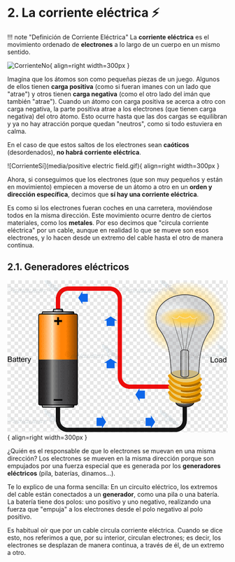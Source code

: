 # 2. La corriente eléctrica ⚡

!!! note "Definición de Corriente Eléctrica"
    La **corriente eléctrica** es el movimiento ordenado de **electrones** a lo largo de un cuerpo en un mismo sentido.

![CorrienteNo](media/corriente_elec_no.gif){ align=right width=300px }

Imagina que los átomos son como pequeñas piezas de un juego. Algunos de ellos tienen **carga positiva** (como si fueran imanes con un lado que "atrae") y otros tienen **carga negativa** (como el otro lado del imán que también "atrae").
Cuando un átomo con carga positiva se acerca a otro con carga negativa, la parte positiva atrae a los electrones (que tienen carga negativa) del otro átomo. Esto ocurre hasta que las dos cargas se equilibran y ya no hay atracción porque quedan "neutros", como si todo estuviera en calma.

En el caso de que estos saltos de los electrones sean **caóticos** (desordenados), **no habrá corriente eléctrica**.

![CorrienteSí](media/positive electric field.gif){ align=right width=300px }


Ahora, si conseguimos que los electrones (que son muy pequeños y están en movimiento) empiecen a moverse de un átomo a otro en un **orden y dirección específica**, decimos que **sí hay una corriente eléctrica**.

Es como si los electrones fueran coches en una carretera, moviéndose todos en la misma dirección. Este movimiento ocurre dentro de ciertos materiales, como los **metales**. Por eso decimos que "circula corriente eléctrica" por un cable, aunque en realidad lo que se mueve son esos electrones, y lo hacen desde un extremo del cable hasta el otro de manera continua.




## 2.1. Generadores eléctricos

![Corriente](media/corriente_elec.png){ align=right width=300px }


¿Quién es el responsable de que lo electrones se muevan en una misma dirección? Los electrones se mueven en la misma dirección porque son empujados por una fuerza especial que es generada por los **generadores eléctricos** (pila, baterías, dinamos...). 

Te lo explico de una forma sencilla: En un circuito eléctrico, los extremos del cable están conectados a un **generador**, como una pila o una batería. La batería tiene dos polos: uno positivo y uno negativo, realizando una fuerza que "empuja" a los electrones desde el polo negativo al polo positivo.

Es habitual oír que por un cable circula corriente eléctrica. Cuando se dice esto, nos referimos a que, por su interior, circulan electrones; es decir, los electrones se desplazan de manera continua, a través de él, de un extremo a otro.
